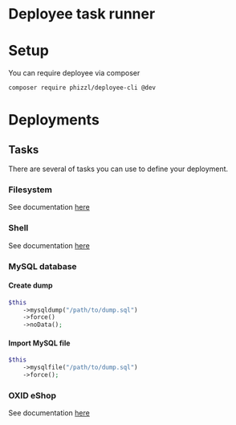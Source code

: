 Deployee task runner
====================

# Setup
You can require deployee via composer
```bash
composer require phizzl/deployee-cli @dev
```

# Deployments
## Tasks
There are several of tasks you can use to define your deployment.

### Filesystem
See documentation [here](src/Plugins/DeployFilesystem/README.md)

### Shell
See documentation [here](src/Plugins/DeployShell/README.md)

### MySQL database
#### Create dump
```php
$this
    ->mysqldump("/path/to/dump.sql")
    ->force()
    ->noData();
```

#### Import MySQL file
```php
$this
    ->mysqlfile("/path/to/dump.sql")
    ->force();
```

### OXID eShop
See documentation [here](src/Plugins/DeployOxid/README.md)